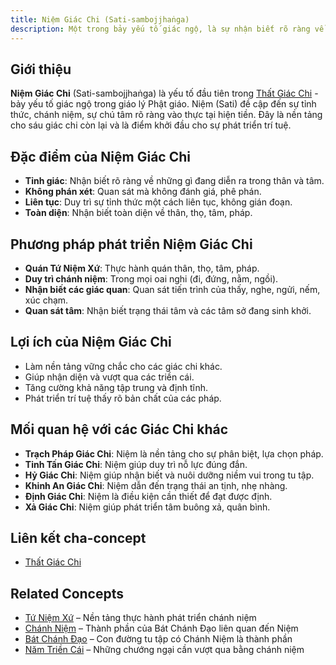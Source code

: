 ```yaml
---
title: Niệm Giác Chi (Sati-sambojjhaṅga)
description: Một trong bảy yếu tố giác ngộ, là sự nhận biết rõ ràng về thân, thọ, tâm, pháp trong từng khoảnh khắc.
---
```


## Giới thiệu

**Niệm Giác Chi** (Sati-sambojjhaṅga) là yếu tố đầu tiên trong [Thất Giác Chi](/content/that-giac-chi/) - bảy yếu tố giác ngộ trong giáo lý Phật giáo. Niệm (Sati) đề cập đến sự tỉnh thức, chánh niệm, sự chú tâm rõ ràng vào thực tại hiện tiền. Đây là nền tảng cho sáu giác chi còn lại và là điểm khởi đầu cho sự phát triển trí tuệ.

## Đặc điểm của Niệm Giác Chi

- **Tỉnh giác**: Nhận biết rõ ràng về những gì đang diễn ra trong thân và tâm.
- **Không phán xét**: Quan sát mà không đánh giá, phê phán.
- **Liên tục**: Duy trì sự tỉnh thức một cách liên tục, không gián đoạn.
- **Toàn diện**: Nhận biết toàn diện về thân, thọ, tâm, pháp.

## Phương pháp phát triển Niệm Giác Chi

- **Quán Tứ Niệm Xứ**: Thực hành quán thân, thọ, tâm, pháp.
- **Duy trì chánh niệm**: Trong mọi oai nghi (đi, đứng, nằm, ngồi).
- **Nhận biết các giác quan**: Quan sát tiến trình của thấy, nghe, ngửi, nếm, xúc chạm.
- **Quan sát tâm**: Nhận biết trạng thái tâm và các tâm sở đang sinh khởi.

## Lợi ích của Niệm Giác Chi

- Làm nền tảng vững chắc cho các giác chi khác.
- Giúp nhận diện và vượt qua các triền cái.
- Tăng cường khả năng tập trung và định tĩnh.
- Phát triển trí tuệ thấy rõ bản chất của các pháp.

## Mối quan hệ với các Giác Chi khác

- **Trạch Pháp Giác Chi**: Niệm là nền tảng cho sự phân biệt, lựa chọn pháp.
- **Tinh Tấn Giác Chi**: Niệm giúp duy trì nỗ lực đúng đắn.
- **Hỷ Giác Chi**: Niệm giúp nhận biết và nuôi dưỡng niềm vui trong tu tập.
- **Khinh An Giác Chi**: Niệm dẫn đến trạng thái an tịnh, nhẹ nhàng.
- **Định Giác Chi**: Niệm là điều kiện cần thiết để đạt được định.
- **Xả Giác Chi**: Niệm giúp phát triển tâm buông xả, quân bình.

## Liên kết cha-concept

- [Thất Giác Chi](/content/that-giac-chi/)

## Related Concepts

- [Tứ Niệm Xứ](/content/tu-niem-xu/) – Nền tảng thực hành phát triển chánh niệm
- [Chánh Niệm](/content/chanh-niem/) – Thành phần của Bát Chánh Đạo liên quan đến Niệm
- [Bát Chánh Đạo](/content/bat-chanh-dao/) – Con đường tu tập có Chánh Niệm là thành phần
- [Năm Triền Cái](/content/nam-trien-cai/) – Những chướng ngại cần vượt qua bằng chánh niệm 